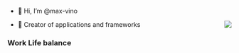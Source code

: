 - 👋 Hi, I’m @max-vino
<img align="right" src="https://github-readme-stats.vercel.app/api?username=max-vino&show_icons=true&icon_color=CE1D2D&text_color=718096&bg_color=ffffff&hide_title=true" />

- :hammer: Creator of applications and frameworks
### Work Life balance
